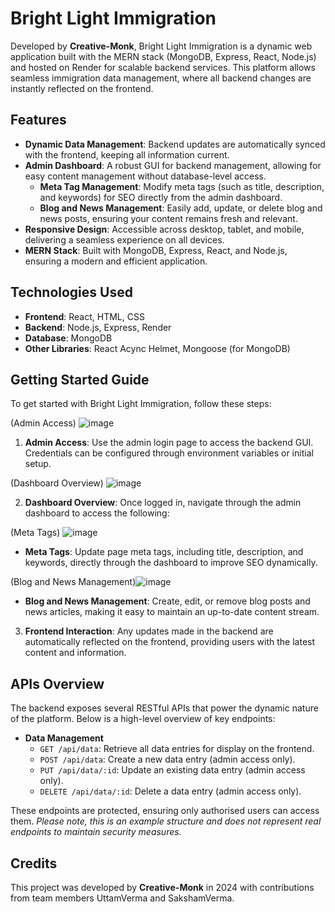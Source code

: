 # Bright Light Immigration 

Developed by **Creative-Monk**, Bright Light Immigration is a dynamic web application built with the MERN stack (MongoDB, Express, React, Node.js) and hosted on Render for scalable backend services. This platform allows seamless immigration data management, where all backend changes are instantly reflected on the frontend.

## Features

- **Dynamic Data Management**: Backend updates are automatically synced with the frontend, keeping all information current.
- **Admin Dashboard**: A robust GUI for backend management, allowing for easy content management without database-level access.
  - **Meta Tag Management**: Modify meta tags (such as title, description, and keywords) for SEO directly from the admin dashboard.
  - **Blog and News Management**: Easily add, update, or delete blog and news posts, ensuring your content remains fresh and relevant.
- **Responsive Design**: Accessible across desktop, tablet, and mobile, delivering a seamless experience on all devices.
- **MERN Stack**: Built with MongoDB, Express, React, and Node.js, ensuring a modern and efficient application.


## Technologies Used

- **Frontend**: React, HTML, CSS
- **Backend**: Node.js, Express, Render
- **Database**: MongoDB
- **Other Libraries**: React Acync Helmet, Mongoose (for MongoDB)


## Getting Started Guide

To get started with Bright Light Immigration, follow these steps:


(Admin Access) ![image](https://github.com/user-attachments/assets/5d0ddba0-8a59-4b0c-b1ed-f34aad10b189)

1. **Admin Access**: Use the admin login page to access the backend GUI. Credentials can be configured through environment variables or initial setup.


(Dashboard Overview) ![image](https://github.com/user-attachments/assets/31d9f5fa-8fd3-4d66-b1c0-d6864432cfc8)

2. **Dashboard Overview**: Once logged in, navigate through the admin dashboard to access the following:


(Meta Tags) ![image](https://github.com/user-attachments/assets/147325f4-49af-444d-9ff9-86713a78f7b5)

   - **Meta Tags**: Update page meta tags, including title, description, and keywords, directly through the dashboard to improve SEO dynamically.

(Blog and News Management)![image](https://github.com/user-attachments/assets/c4faa0a2-4b10-4164-b821-ed9a500b3ab0)


   - **Blog and News Management**: Create, edit, or remove blog posts and news articles, making it easy to maintain an up-to-date content stream.
3. **Frontend Interaction**: Any updates made in the backend are automatically reflected on the frontend, providing users with the latest content and information.


## APIs Overview

The backend exposes several RESTful APIs that power the dynamic nature of the platform. Below is a high-level overview of key endpoints:

- **Data Management**
  - `GET /api/data`: Retrieve all data entries for display on the frontend.
  - `POST /api/data`: Create a new data entry (admin access only).
  - `PUT /api/data/:id`: Update an existing data entry (admin access only).
  - `DELETE /api/data/:id`: Delete a data entry (admin access only).

These endpoints are protected, ensuring only authorised users can access them. _Please note, this is an example structure and does not represent real endpoints to maintain security measures._

## Credits

This project was developed by **Creative-Monk** in 2024 with contributions from team members UttamVerma and SakshamVerma.


